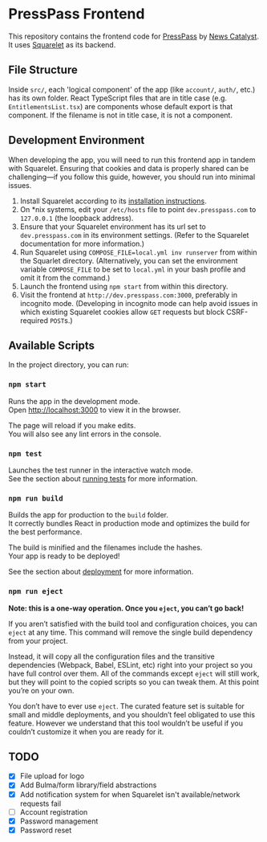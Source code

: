 # PressPass Frontend

This repository contains the frontend code for [PressPass](http://presspass.it) by [News Catalyst](https://newscatalyst.org). It uses [Squarelet](https://github.com/MuckRock/squarelet) as its backend.

## File Structure

Inside `src/`, each 'logical component' of the app (like `account/`, `auth/`, etc.) has its own folder. React TypeScript files that are in title case (e.g. `EntitlementsList.tsx`) are components whose default export is that component. If the filename is not in title case, it is not a component. 

## Development Environment

When developing the app, you will need to run this frontend app in tandem with Squarelet. Ensuring that cookies and data is properly shared can be challenging—if you follow this guide, however, you should run into minimal issues.

1. Install Squarelet according to its [installation instructions](https://github.com/MuckRock/squarelet/blob/master/README.md).
2. On *nix systems, edit your `/etc/hosts` file to point `dev.presspass.com` to `127.0.0.1` (the loopback address).
3. Ensure that your Squarelet environment has its url set to `dev.presspass.com` in its environment settings. (Refer to the Squarelet documentation for more information.)
4. Run Squarelet using `COMPOSE_FILE=local.yml inv runserver` from within the Squarlet directory. (Alternatively, you can set the environment variable `COMPOSE_FILE` to be set to `local.yml` in your bash profile and omit it from the command.)
5. Launch the frontend using `npm start` from within this directory.
6. Visit the frontend at `http://dev.presspass.com:3000`, preferably in incognito mode. (Developing in incognito mode can help avoid issues in which existing Squarelet cookies allow `GET` requests but block CSRF-required `POST`s.)

## Available Scripts

In the project directory, you can run:

### `npm start`

Runs the app in the development mode.<br />
Open [http://localhost:3000](http://localhost:3000) to view it in the browser.

The page will reload if you make edits.<br />
You will also see any lint errors in the console.

### `npm test`

Launches the test runner in the interactive watch mode.<br />
See the section about [running tests](https://facebook.github.io/create-react-app/docs/running-tests) for more information.

### `npm run build`

Builds the app for production to the `build` folder.<br />
It correctly bundles React in production mode and optimizes the build for the best performance.

The build is minified and the filenames include the hashes.<br />
Your app is ready to be deployed!

See the section about [deployment](https://facebook.github.io/create-react-app/docs/deployment) for more information.

### `npm run eject`

**Note: this is a one-way operation. Once you `eject`, you can’t go back!**

If you aren’t satisfied with the build tool and configuration choices, you can `eject` at any time. This command will remove the single build dependency from your project.

Instead, it will copy all the configuration files and the transitive dependencies (Webpack, Babel, ESLint, etc) right into your project so you have full control over them. All of the commands except `eject` will still work, but they will point to the copied scripts so you can tweak them. At this point you’re on your own.

You don’t have to ever use `eject`. The curated feature set is suitable for small and middle deployments, and you shouldn’t feel obligated to use this feature. However we understand that this tool wouldn’t be useful if you couldn’t customize it when you are ready for it.

## TODO

- [x] File upload for logo
- [x] Add Bulma/form library/field abstractions
- [x] Add notification system for when Squarelet isn't available/network requests fail
- [ ] Account registration
- [x] Password management
- [x] Password reset